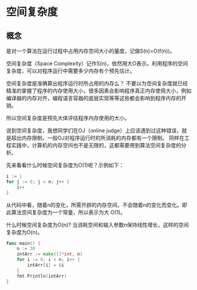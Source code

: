 # 空间复杂度
## 概念
是对一个算法在运行过程中占用内存空间大小的量度，记做S(n)=O(f(n))。

空间复杂度（Space Complexity）记作S(n)，依然用大O表示。利用程序的空间复杂度，可以对程序运行中需要多少内存有个预先估计。

空间复杂度是准确算出程序运行时所占用的内存么？
不要以为空间复杂度就已经精准的掌握了程序的内存使用大小，很多因素会影响程序真正内存使用大小，例如编译器的内存对齐，编程语言容器的底层实现等等这些都会影响到程序内存的开销。

所以空间复杂度是预先大体评估程序内存使用的大小。

说到空间复杂度，我想同学们在OJ（online judge）上应该遇到过这种错误，就是超出内存限制，一般OJ对程序运行时的所消耗的内存都有一个限制。
同样在工程实践中，计算机的内存空间也不是无限的，这都需要用到算法空间复杂度的分析。

先来看看什么时候空间复杂度为O(1)呢？示例如下：
```go
i := 1
for j := 0; j < n; j++ {
    i++
} 
```
从代码中看，随着n的变化，所需开辟的内存空间，不会随着n的变化而变化。即此算法空间复杂度为一个常量，所以表示为大 O(1)。

什么时候空间复杂度为O(n)?
当消耗空间和输入参数n保持线性增长，这样的空间复杂度为O(n)。
```go
func main() {
	n := 30
	intArr := make([]*int, n)
	for i := 0; i < n; i++ {
		intArr[i] = &i
	}
	fmt.Println(intArr)
}
